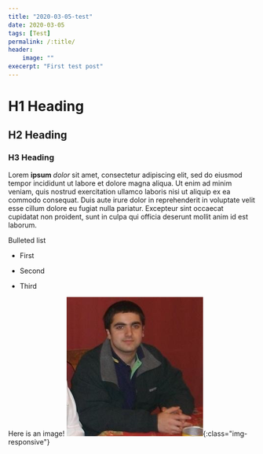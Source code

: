 ```yaml
---
title: "2020-03-05-test"
date: 2020-03-05
tags: [Test]
permalink: /:title/
header:
    image: ""
execerpt: "First test post"
---
```


# H1 Heading

## H2 Heading

### H3 Heading

Lorem **ipsum** *dolor* sit amet, consectetur adipiscing elit, sed do eiusmod tempor incididunt ut labore et dolore magna aliqua. Ut enim ad minim veniam, quis nostrud exercitation ullamco laboris nisi ut aliquip ex ea commodo consequat. Duis aute irure dolor in reprehenderit in voluptate velit esse cillum dolore eu fugiat nulla pariatur. Excepteur sint occaecat cupidatat non proident, sunt in culpa qui officia deserunt mollit anim id est laborum.

Bulleted list
* First
+ Second
- Third

Here is an image!
![image-title-here](/assets/images/profile.png){:class="img-responsive"}
